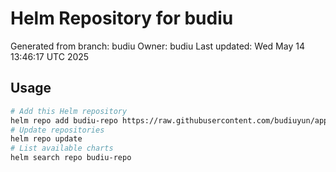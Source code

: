 # Helm Repository for budiu
Generated from branch: budiu
Owner: budiu
Last updated: Wed May 14 13:46:17 UTC 2025

## Usage
```bash
# Add this Helm repository
helm repo add budiu-repo https://raw.githubusercontent.com/budiuyun/appStore/helm-budiu/
# Update repositories
helm repo update
# List available charts
helm search repo budiu-repo
```
